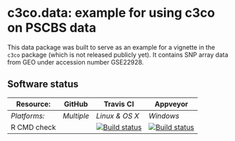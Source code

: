 # c3co.data: example for using c3co on PSCBS data

This data package was built to serve as an example for a vignette in the `c3co` package (which is not released publicly yet).
It contains SNP array data from GEO under accession number GSE22928.

## Software status

| Resource:     | GitHub        | Travis CI      | Appveyor         |
| ------------- | ------------------- | -------------- | ---------------- |
| _Platforms:_  | _Multiple_          | _Linux & OS X_ | _Windows_        |
| R CMD check  | | <a href="https://travis-ci.org/pneuvial/c3co-data"><img src="https://travis-ci.org/pneuvial/c3co-data.svg" alt="Build status"></a> | <a href="https://ci.appveyor.com/project/pneuvial/c3co-data"><img src="https://ci.appveyor.com/api/projects/status/github/pneuvial/c3co-data?svg=true" alt="Build status"></a> ||
